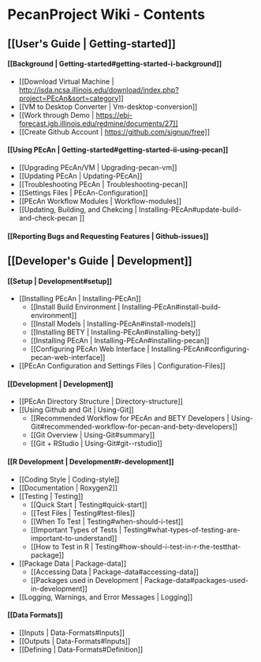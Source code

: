 # PecanProject Wiki - Contents
## [[User's Guide | Getting-started]]

#### [[Background | Getting-started#getting-started-i-background]]
* [[Download Virtual Machine | http://isda.ncsa.illinois.edu/download/index.php?project=PEcAn&sort=category]]
* [[VM to Desktop Converter | Vm-desktop-conversion]]
* [[Work through Demo | https://ebi-forecast.igb.illinois.edu/redmine/documents/27]]
* [[Create Github Account | https://github.com/signup/free]]

#### [[Using PEcAn | Getting-started#getting-started-ii-using-pecan]] 

* [[Upgrading PEcAn/VM | Upgrading-pecan-vm]]
* [[Updating PEcAn | Updating-PEcAn]]
* [[Troubleshooting PEcAn | Troubleshooting-pecan]]
* [[Settings Files | PEcAn-Configuration]]
* [[PEcAn Workflow Modules | Workflow-modules]]
* [[Updating, Building, and Chekcing | Installing-PEcAn#update-build-and-check-pecan ]]

#### [[Reporting Bugs and Requesting Features | Github-issues]]

## [[Developer's Guide | Development]]


#### [[Setup | Development#setup]]
* [[Installing PEcAn | Installing-PEcAn]]
  * [[Install Build Environment | Installing-PEcAn#install-build-environment]]
  * [[Install Models | Installing-PEcAn#install-models]]
  * [[Installing BETY | Installing-PEcAn#installing-bety]]
  * [[Installing PEcAn | Installing-PEcAn#installing-pecan]]
  * [[Configuring PEcAn Web Interface | Installing-PEcAn#configuring-pecan-web-interface]]
* [[PEcAn Configuration and Settings Files | Configuration-Files]]

#### [[Development | Development]]
* [[PEcAn Directory Structure | Directory-structure]]
* [[Using Github and Git | Using-Git]]
  * [[Recommended Workflow for PEcAn and BETY Developers | Using-Git#recommended-workflow-for-pecan-and-bety-developers]]
  * [[Git Overview | Using-Git#summary]]
  * [[Git + RStudio | Using-Git#git--rstudio]]

#### [[R Development | Development#r-development]]
* [[Coding Style | Coding-style]]
* [[Documentation | Roxygen2]]
* [[Testing | Testing]]
  * [[Quick Start | Testing#quick-start]]
  * [[Test Files | Testing#test-files]]
  * [[When To Test | Testing#when-should-i-test]]
  * [[Important Types of Tests | Testing#what-types-of-testing-are-important-to-understand]]
  * [[How to Test in R | Testing#how-should-i-test-in-r-the-testthat-package]]
* [[Package Data | Package-data]]
  * [[Accessing Data | Package-data#accessing-data]]
  * [[Packages used in Development | Package-data#packages-used-in-development]]
* [[Logging, Warnings, and Error Messages | Logging]]

#### [[Data Formats]]
* [[Inputs | Data-Formats#Inputs]]
* [[Outputs | Data-Formats#Inputs]]
* [[Defining | Data-Formats#Definition]] 